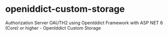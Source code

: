 # openiddict-custom-storage
Authorization Server OAUTH2 using OpenIddict Framework with ASP NET 6 (Core) or higher - OpenIddict Custom Storage
